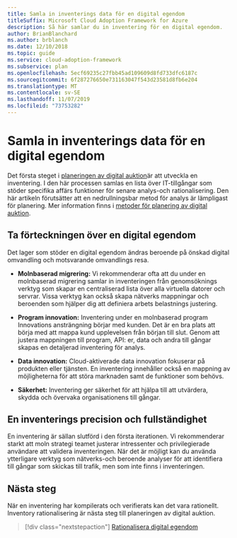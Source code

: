 ```yaml
---
title: Samla in inventerings data för en digital egendom
titleSuffix: Microsoft Cloud Adoption Framework for Azure
description: Så här samlar du in inventering för en digital egendom.
author: BrianBlanchard
ms.author: brblanch
ms.date: 12/10/2018
ms.topic: guide
ms.service: cloud-adoption-framework
ms.subservice: plan
ms.openlocfilehash: 5ecf69235c27fbb45ad109609d8fd733dfc6187c
ms.sourcegitcommit: 6f287276650e731163047f543d23581d8fb6e204
ms.translationtype: MT
ms.contentlocale: sv-SE
ms.lasthandoff: 11/07/2019
ms.locfileid: "73753282"
---
```

# <a name="gather-inventory-data-for-a-digital-estate"></a>Samla in inventerings data för en digital egendom

Det första steget i [planeringen av digital auktion](./index.md)är att utveckla en inventering. I den här processen samlas en lista över IT-tillgångar som stöder specifika affärs funktioner för senare analys-och rationalisering. Den här artikeln förutsätter att en nedrullningsbar metod för analys är lämpligast för planering. Mer information finns i [metoder för planering av digital auktion](./approach.md).

## <a name="take-inventory-of-a-digital-estate"></a>Ta förteckningen över en digital egendom

Det lager som stöder en digital egendom ändras beroende på önskad digital omvandling och motsvarande omvandlings resa.

- **Molnbaserad migrering:**  Vi rekommenderar ofta att du under en molnbaserad migrering samlar in inventeringen från genomsöknings verktyg som skapar en centraliserad lista över alla virtuella datorer och servrar. Vissa verktyg kan också skapa nätverks mappningar och beroenden som hjälper dig att definiera arbets belastnings justering.

- **Program innovation:** Inventering under en molnbaserad program Innovations ansträngning börjar med kunden. Det är en bra plats att börja med att mappa kund upplevelsen från början till slut. Genom att justera mappningen till program, API: er, data och andra till gångar skapas en detaljerad inventering för analys.

- **Data innovation:** Cloud-aktiverade data innovation fokuserar på produkten eller tjänsten. En inventering innehåller också en mappning av möjligheterna för att störa marknaden samt de funktioner som behövs.

- **Säkerhet:** Inventering ger säkerhet för att hjälpa till att utvärdera, skydda och övervaka organisationens till gångar.

## <a name="accuracy-and-completeness-of-an-inventory"></a>En inventerings precision och fullständighet

En inventering är sällan slutförd i den första iterationen. Vi rekommenderar starkt att moln strategi teamet justerar intressenter och privilegierade användare att validera inventeringen. När det är möjligt kan du använda ytterligare verktyg som nätverks-och beroende analyser för att identifiera till gångar som skickas till trafik, men som inte finns i inventeringen.

## <a name="next-steps"></a>Nästa steg

När en inventering har kompilerats och verifierats kan det vara rationellt. Inventory rationalisering är nästa steg till planeringen av digital auktion.

> [!div class="nextstepaction"]
> [Rationalisera digital egendom](./rationalize.md)
